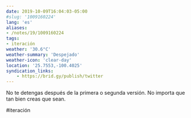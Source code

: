 ```yaml
---
date: 2019-10-09T16:04:03-05:00
#slug: '1009160224'
lang: 'es'
aliases:
- /notes/19/1009160224
tags:
- iteración
weather: '30.6°C'
weather-summary: 'Despejado'
weather-icon: 'clear-day'
location: '25.7553,-100.4025'
syndication_links:
    - https://brid.gy/publish/twitter
---
```

No te detengas después de la primera o segunda versión. No importa que tan bien creas que sean.

#iteración
